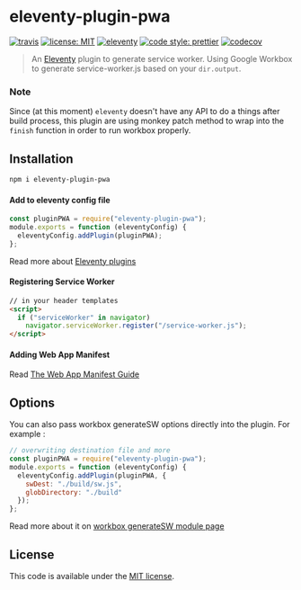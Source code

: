 # eleventy-plugin-pwa

[![travis](https://img.shields.io/travis/okitavera/eleventy-plugin-pwa.svg?style=flat-square)](https://travis-ci.org/okitavera/eleventy-plugin-pwa)
[![license: MIT](https://img.shields.io/badge/license-MIT-blue.svg?style=flat-square)](LICENSE)
[![eleventy](https://img.shields.io/badge/staticgen-eleventy-%23707070.svg?style=flat-square)](https://11ty.io)
[![code style: prettier](https://img.shields.io/badge/code_style-prettier-ff69b4.svg?style=flat-square)](https://github.com/prettier/prettier)
[![codecov](https://img.shields.io/codecov/c/github/okitavera/eleventy-plugin-pwa.svg?style=flat-square)](https://codecov.io/gh/okitavera/eleventy-plugin-pwa)

> An [Eleventy](https://11ty.io) plugin to generate service worker.
> Using Google Workbox to generate service-worker.js based on your `dir.output`.

### Note

Since (at this moment) `eleventy` doesn't have any API to do a things after build process, this plugin are using monkey patch method to wrap into the `finish` function in order to run workbox properly.

## Installation

```bash
npm i eleventy-plugin-pwa
```

#### Add to eleventy config file

```js
const pluginPWA = require("eleventy-plugin-pwa");
module.exports = function (eleventyConfig) {
  eleventyConfig.addPlugin(pluginPWA);
};
```

Read more about [Eleventy plugins](https://www.11ty.io/docs/plugins/)

#### Registering Service Worker

```html
// in your header templates
<script>
  if ("serviceWorker" in navigator)
    navigator.serviceWorker.register("/service-worker.js");
</script>
```

#### Adding Web App Manifest

Read [The Web App Manifest Guide](https://developers.google.com/web/fundamentals/web-app-manifest/)

## Options

You can also pass workbox generateSW options directly into the plugin.
For example :

```js
// overwriting destination file and more
const pluginPWA = require("eleventy-plugin-pwa");
module.exports = function (eleventyConfig) {
  eleventyConfig.addPlugin(pluginPWA, {
    swDest: "./build/sw.js",
    globDirectory: "./build"
  });
};
```

Read more about it on [workbox generateSW module page](https://developers.google.com/web/tools/workbox/modules/workbox-build#full_generatesw_config)

## License

This code is available under the [MIT license](LICENSE).
